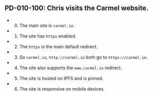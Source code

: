 ## PD-010-100: Chris visits the Carmel website.

- 0. The main site is ```carmel.io```.
- 1. The site has ```https``` enabled.
- 2. The ```https``` is the main default redirect.
- 3. So ```carmel.io```, ```http://carmel.io``` both go to ```https://carmel.io```.
- 4. The site also supports the ```www.carmel.io``` redirect.
- 5. The site is hosted on IPFS and is pinned.
- 6. The site is responsive on mobile devices.
